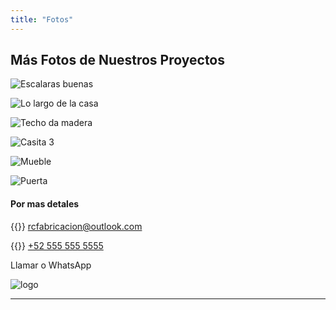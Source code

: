 ```yaml
---
title: "Fotos"
---
```


## Más Fotos de Nuestros Proyectos

![Escalaras buenas](images/cottage_1_stairs.jpeg)

![Lo largo de la casa](images/cottage_length.jpeg)

![Techo da madera](images/cottage_ceiling.jpeg)

![Casita 3](images/house_4.jpeg)

![Mueble](../images/house_Table.jpeg)

![Puerta](../images/house_door.jpeg)

#### Por mas detales

{{<icon class="fa fa-envelope">}}&nbsp;[rcfabricacion@outlook.com](mailto:rcfabricacion@outlook.com)

{{<icon class="fa fa-phone">}}&nbsp;[+52 555 555 5555](tel:+52555555555)

Llamar o WhatsApp

![logo](../images/favicon-32x32.png)

---
